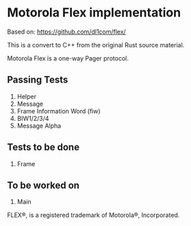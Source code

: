 # Motorola Flex implementation

Based on: https://github.com/dl1com/flex/

This is a convert to C++ from the original Rust source material.

Motorola Flex is a one-way Pager protocol.

## Passing Tests

1. Helper
2. Message
3. Frame Information Word (fiw)
4. BIW1/2/3/4
5. Message Alpha

## Tests to be done

1. Frame

## To be worked on

1. Main

FLEX®, is a registered trademark of Motorola®, Incorporated.
